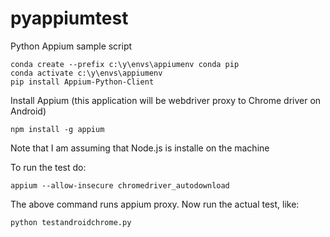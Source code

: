 # pyappiumtest
Python Appium sample script

```batch
conda create --prefix c:\y\envs\appiumenv conda pip
conda activate c:\y\envs\appiumenv
pip install Appium-Python-Client
```
Install Appium (this application will be webdriver proxy to Chrome driver on Android)
```batch
npm install -g appium
```
Note that I am assuming that Node.js is installe on the machine

To run the test do:
```batch
appium --allow-insecure chromedriver_autodownload
```
The above command runs appium proxy. Now run the actual test, like:
```batch
python testandroidchrome.py
```